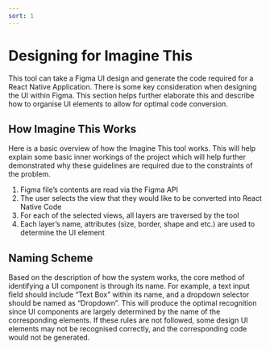```yaml
---
sort: 1
---
```


# Designing for Imagine This

This tool can take a Figma UI design and generate the code required for a React Native Application. There is some key consideration when designing the UI within Figma. This section helps further elaborate this and describe how to organise UI elements to allow for optimal code conversion.

## How Imagine This Works
Here is a basic overview of how the Imagine This tool works. This will help explain some basic inner workings of the project which will help further demonstrated why these guidelines are required due to the constraints of the problem.

1. Figma file’s contents are read via the Figma API
2. The user selects the view that they would like to be converted into React Native Code
3. For each of the selected views, all layers are traversed by the tool
4. Each layer’s name, attributes (size, border, shape and etc.) are used to determine the UI element

## Naming Scheme
Based on the description of how the system works, the core method of identifying a UI component is through its name. For example, a text input field should include “Text Box” within its name, and a dropdown selector should be named as “Dropdown”. This will produce the optimal recognition since UI components are largely determined by the name of the corresponding elements. If these rules are not followed, some design UI elements may not be recognised correctly, and the corresponding code would not be generated.
